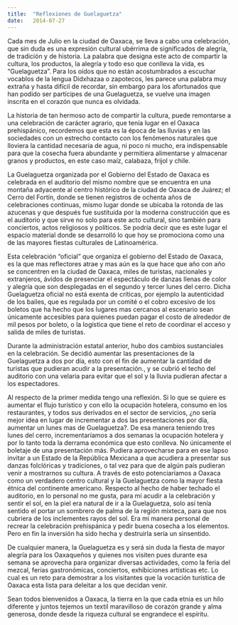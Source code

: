 ```yaml
---
title:  "Reflexiones de Guelaguetza"
date:   2014-07-27
---
```


Cada mes de Julio en la ciudad de Oaxaca, se lleva a cabo una celebración, que sin duda es una expresión cultural ubérrima de significados de alegría, de tradición y de historia. La palabra que designa este acto de compartir la cultura, los productos, la alegría y todo eso que conlleva la vida, es “Guelaguetza”. Para los oídos que no están acostumbrados a escuchar vocablos de la lengua Didxhazaa o zapotecos, les parece una palabra muy extraña y hasta difícil de recordar, sin embargo para los afortunados que han podido ser partícipes de una Guelaguetza, se vuelve una imagen inscrita en el corazón que nunca es olvidada.

La historia de tan hermoso acto de compartir la cultura,  puede remontarse a una celebración de carácter agrario, que tenía lugar en el Oaxaca prehispánico, recordemos que esta es la época de las lluvias y en las sociedades con un estrecho contacto con los fenómenos naturales que lloviera la cantidad necesaria de agua, ni poco ni mucho, era indispensable para que la cosecha fuera abundante y permitiera alimentarse y almacenar granos y productos, en este caso maíz, calabaza, frijol y chile. 

La Guelaguetza organizada por el Gobierno del Estado de Oaxaca es celebrada en el auditorio del mismo nombre que se encuentra en una montaña adyacente al centro histórico de la ciudad de Oaxaca de Juárez; el Cerro del Fortín, donde se tienen registros de ochenta años de celebraciones continuas, mismo lugar donde se ubicaba la rotonda de las azucenas y que después fue sustituida por la moderna construcción que es el auditorio y que sirve no solo para este acto cultural, sino también para conciertos, actos religiosos y políticos. Se podría decir que es este lugar el espacio material donde se desarrolló lo que hoy se promociona como una de las mayores fiestas culturales de Latinoamérica.

Esta celebración “oficial” que organiza el gobierno del Estado de Oaxaca, es la que mas reflectores atrae y mas aún es la que hace que año con año se concentren en la ciudad de Oaxaca, miles de turistas, nacionales y extranjeros, ávidos de presenciar el espectáculo de danzas llenas de color y alegría que son desplegadas en el segundo y tercer lunes del cerro. Dicha Guelaguetza oficial no está exenta de críticas, por ejemplo la autenticidad de los bailes, que es regulada por un comité o el cobro excesivo de los boletos que ha hecho que los lugares mas cercanos al escenario sean únicamente accesibles para quienes puedan pagar el costo de alrededor de mil pesos por boleto, o la logística que tiene el reto de coordinar el acceso y salida de miles de turistas.

Durante la administración estatal anterior, hubo dos cambios sustanciales en la celebración.  Se decidió aumentar las presentaciones de la Guelaguetza a dos por día, esto con el fin de aumentar la cantidad de turistas que pudieran acudir a la presentación., y se cubrió el techo del auditorio con una velaria para evitar que el sol y la lluvia pudieran afectar a los espectadores.

Al respecto de la primer medida tengo una reflexión. Si lo que se quiere es aumentar el flujo turístico y con ello la ocupación hotelera, consumo en los restaurantes, y todos sus derivados en el sector de servicios, ¿no sería mejor idea en lugar de incrementar a dos las presentaciones por día, aumentar un lunes mas de Guelaguetza?. De esa manera teniendo tres lunes del cerro, incrementaríamos a dos semanas la ocupación hotelera y por lo tanto toda la derrama económica que esto conlleva. No únicamente el boletaje de una presentación más. Pudiera aprovecharse para en ese lapso invitar a un Estado de la República Mexicana a que acudiera a presentar sus danzas folclóricas y tradiciones, o tal vez para que de algún país pudieran venir a mostrarnos su cultura. A través de esto potenciaríamos a Oaxaca como un verdadero centro cultural y la Guelaguetza como la mayor fiesta étnica del continente americano.
Respecto al hecho de haber techado el auditorio, en lo personal no me gusta, para mí acudir a la celebración y sentir el sol, en la piel era natural de ir a la Guelaguetza, solo así tenía sentido el portar un sombrero de palma de la región mixteca, para que nos cubriera de los inclementes rayos del sol.  Era mi manera personal de recrear la celebración prehispánica y pedir buena cosecha a los elementos. Pero en fin la inversión ha sido hecha y destruirla sería un sinsentido.

De cualquier manera, la Guelaguetza es y será sin duda la fiesta de mayor alegría para los Oaxaqueños y quienes nos visiten pues durante esa semana se aprovecha para organizar diversas actividades, como la feria del mezcal, ferias gastronómicas, conciertos, exhibiciones artísticas etc. Lo cual es un reto para demostrar a los visitantes que la vocación turística de Oaxaca esta lista para deleitar a los que decidan venir.

Sean todos bienvenidos a Oaxaca, la tierra en la que cada etnia es un hilo diferente y juntos tejemos un textil maravilloso de corazón grande y alma generosa, donde desde la riqueza cultural se engrandece el espíritu.
